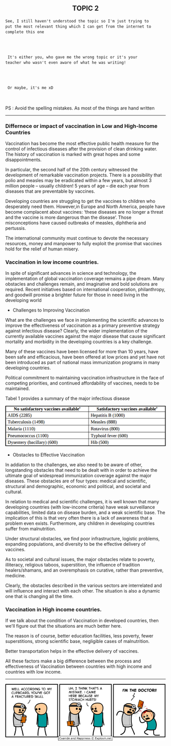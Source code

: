 
<h2 align="center"> TOPIC 2 </h2>

<p align="center">

<code>See, I still haven't understood the topic so I'm just trying to put the most relevant thing which I can get from the internet to complete this one
</code>

<br><br>

<code> It's either you, who gave me the wrong topic or it's your teacher who wasn't even aware of what he was writing! </code>

<br><br>

<code> Or maybe, it's me xD </code>

<br><br> PS : Avoid the spelling mistakes. As most of the things are hand written </p>
</p>

---

### __Differnece or impact of vaccination in Low and High-Income Countries__

Vaccination has become the most effective public health measure for the control of infectious diseases after the provision
of clean drinking water. The history of vaccination is marked with great hopes and some disappointments.

In particular, the second half of the 20th century witnessed the development of remarkable vaccination projects. 
There is a possibility that polio and measles may be eradicated within a few years, but almost 3 million people – usually children!
5 years of age – die each year from diseases that are preventable by vaccines. 

Developing countries are struggling to get the vaccines to children who desperately need them. However,in Europe and North America, 
people have become complacent about vaccines: ‘these diseases are no longer a threat and the vaccine is more dangerous than the disease’.
Those misconceptions have caused outbreaks of measles, diphtheria and pertussis.

The international community must continue to devote the necessary resources, money and manpower to fully exploit the 
promise that vaccines hold for the relief of human misery.

### __Vaccination in low income countries.__

In spite of significant advances in science and technology, the 
implementation of global vaccination coverage remains a pipe dream.
Many obstacles and challenges remain, and imaginative and bold solutions are required. Recent initiatives based on international cooperation, philanthropy, and goodwill promise a brighter future for those in need living in the developing world 

- Challenges to Improving Vaccination

What are the challenges we face in implementing the scientific advances
to improve the effectiveness of vaccination as a primary preventive strategy against infectious disease? Clearly, the wider implementation of the currently available vaccines against the major disease that cause significant mortality and morbidity in the developing countries is a key challenge. 

Many of these vaccines have been licensed for more than 10 years, have been safe and efficacious, have been offered at low prices and yet have not been introduced as part of national mass immunization programs in many developing countries.

Political commitment to maintaining vaccination infrastructure in the face of competing priorities, and continued affordability of vaccines, needs to be maintained.

Tabel 1 provides a summary of the major infectious disease

<p>
<img src="https://raw.githubusercontent.com/CodeDotJS/codedotjs.github.io/master/Screenshot from 2017-01-15 05-48-12.png">
</p>

- Obstacles to Effective Vaccination

In addiation to the challenges, we also need to be aware of other, longstanding obstacles that need to be dealt with in order to achieve the ultimate goal of widespread immunization coverage against the major diseases. These obstacles are of four types: medical and scientific, structural and demographic, economic and political, and societal and cultural.

In relation to medical and scientific challenges, it is well known that many developing countries (with low-income criteria) have weak surveillance capabilities, limited data on disease burden, and a weak scientific base. The implication of this is that very often there is a lack of awareness that a problem even exists. Furthermore, any children in developing countries suffer from malnutrition.

Under structural obstacles, we find poor infrastructure, logistic problems, expanding populations, and diversity to be the effective delivery of vaccines.

As to societal and cultural issues, the major obstacles relate to poverty, illiteracy, religious taboos, superstition, the influence of tradition healers/shamans, and an overemphasis on curative, rather than preventive, medicine.

Clearly, the obstacles described in the various sectors are interrelated and will influence and interact with each other. The situation is also a dynamic one that is changing all the time.

### __Vaccination in High income countries.__

If we talk about the condition of Vaccination in developed countries, then we'll figure out that the situations are much better here. 

The reason is of course, better education facilities, less poverty, fewer superstitions, strong scientific base, negligible cases of malnutrition.

Better transportation helps in the effective delivery of vaccines.

All these factors make a big difference between the process and effectiveness of Vaccination between countries with high income and countries with low income.

---

<p align="center">
	<img src="https://raw.githubusercontent.com/CodeDotJS/codedotjs.github.io/master/headfracture.png">
</p>